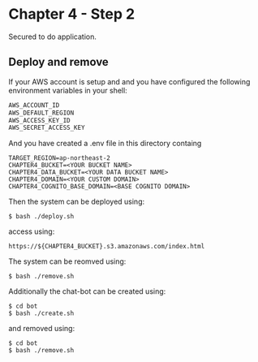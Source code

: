 # Chapter 4 - Step 2
Secured to do application.

## Deploy and remove
If your AWS account is setup and and you have configured the following environment variables in your shell:

```sh
AWS_ACCOUNT_ID
AWS_DEFAULT_REGION
AWS_ACCESS_KEY_ID
AWS_SECRET_ACCESS_KEY
```

And you have created a .env file in this directory containg

```
TARGET_REGION=ap-northeast-2
CHAPTER4_BUCKET=<YOUR BUCKET NAME>
CHAPTER4_DATA_BUCKET=<YOUR DATA BUCKET NAME>
CHAPTER4_DOMAIN=<YOUR CUSTOM DOMAIN>
CHAPTER4_COGNITO_BASE_DOMAIN=<BASE COGNITO DOMAIN>
```

Then the system can be deployed using:

```
$ bash ./deploy.sh
```

access using:

```
https://${CHAPTER4_BUCKET}.s3.amazonaws.com/index.html
```

The system can be reomved using:

```
$ bash ./remove.sh
```

Additionally the chat-bot can be created using:

```
$ cd bot
$ bash ./create.sh
```

and removed using:

```
$ cd bot
$ bash ./remove.sh
```

